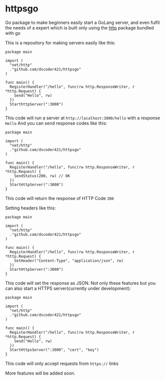 # httpsgo
Go package to make beginners easily start a GoLang server, and even fulfil the needs of a expert which is built only using the <a href="https://pkg.go.dev/net/http">http</a> package bundled with go

This is a repository for making servers easily like this:

```golang
package main

import (
  "net/http"
  ."github.com/dscoder421/httpsgo"
)

func main() {
  RegisterHandler("/hello", func(rw http.ResponseWriter, r *http.Request) {
    Send("Hello", rw)
  })
  StarthttpServer(":3000")
}
```
This code will run a server at `http://localhost:3000/hello` with a response `Hello`
And you can send response codes like this:
```golang
package main

import (
  "net/http"
  ."github.com/dscoder421/httpsgo"
)

func main() {
  RegisterHandler("/hello", func(rw http.ResponseWriter, r *http.Request) {
    SendStatus(200, rw) // OK
  })
  StartHttpServer(":3000")
}
```
This code will return the response of HTTP Code `200`

Setting headers like this:
```golang
package main

import (
  "net/http"
  ."github.com/dscoder421/httpsgo"
)

func main() {
  RegisterHandler("/hello", func(rw http.ResponseWriter, r *http.Request) {
    SetHeader("Content-Type", "application/json", rw)
  })
  StartHttpServer(":3000")
}
```
This code will set the response as JSON. Not only these features but you can also start a HTTPS server(currently under development):
```golang
package main

import (
  "net/http"
  ."github.com/dscoder421/httpsgo"
)

func main() {
  RegisterHandler("/hello", func(rw http.ResponseWriter, r *http.Request) {
    Send("Hello", rw)
  })
  StartHttpsServer(":3000", "cert", "key")
}
```
This code will only accept requests from `https://` links

More features will be added soon.
